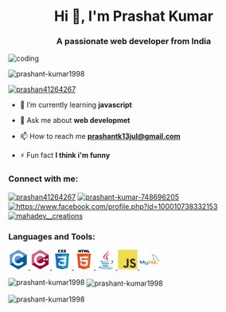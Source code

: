 <h1 align="center">Hi 👋, I'm Prashat Kumar</h1>
<h3 align="center">A passionate web developer from India</h3>
<img alingn="right" alt="coding" width="400" scr="https://media2.giphy.com/media/u2pmTWUi0MXjyrMaVj/giphy.gif?cid=790b76113cc5ca87ac0b899ced5b343854845007b0f4ee39&rid=giphy.gif">

<p align="left"> <img src="https://komarev.com/ghpvc/?username=prashant-kumar1998&label=Profile%20views&color=0e75b6&style=flat" alt="prashant-kumar1998" /> </p>

<p align="left"> <a href="https://twitter.com/prashan41264267" target="blank"><img src="https://img.shields.io/twitter/follow/prashan41264267?logo=twitter&style=for-the-badge" alt="prashan41264267" /></a> </p>

- 🌱 I’m currently learning **javascript**

- 💬 Ask me about **web developmet**

- 📫 How to reach me **prashantk13jul@gmail.com**

- ⚡ Fun fact **I think i'm funny**

<h3 align="left">Connect with me:</h3>
<p align="left">
<a href="https://twitter.com/prashan41264267" target="blank"><img align="center" src="https://raw.githubusercontent.com/rahuldkjain/github-profile-readme-generator/master/src/images/icons/Social/twitter.svg" alt="prashan41264267" height="30" width="40" /></a>
<a href="https://linkedin.com/in/prashant-kumar-748696205" target="blank"><img align="center" src="https://raw.githubusercontent.com/rahuldkjain/github-profile-readme-generator/master/src/images/icons/Social/linked-in-alt.svg" alt="prashant-kumar-748696205" height="30" width="40" /></a>
<a href="https://fb.com/https://www.facebook.com/profile.php?id=100010738332153" target="blank"><img align="center" src="https://raw.githubusercontent.com/rahuldkjain/github-profile-readme-generator/master/src/images/icons/Social/facebook.svg" alt="https://www.facebook.com/profile.php?id=100010738332153" height="30" width="40" /></a>
<a href="https://instagram.com/mahadev__creations" target="blank"><img align="center" src="https://raw.githubusercontent.com/rahuldkjain/github-profile-readme-generator/master/src/images/icons/Social/instagram.svg" alt="mahadev__creations" height="30" width="40" /></a>
</p>

<h3 align="left">Languages and Tools:</h3>
<p align="left"> <a href="https://www.cprogramming.com/" target="_blank" rel="noreferrer"> <img src="https://raw.githubusercontent.com/devicons/devicon/master/icons/c/c-original.svg" alt="c" width="40" height="40"/> </a> <a href="https://www.w3schools.com/cpp/" target="_blank" rel="noreferrer"> <img src="https://raw.githubusercontent.com/devicons/devicon/master/icons/cplusplus/cplusplus-original.svg" alt="cplusplus" width="40" height="40"/> </a> <a href="https://www.w3schools.com/css/" target="_blank" rel="noreferrer"> <img src="https://raw.githubusercontent.com/devicons/devicon/master/icons/css3/css3-original-wordmark.svg" alt="css3" width="40" height="40"/> </a> <a href="https://www.w3.org/html/" target="_blank" rel="noreferrer"> <img src="https://raw.githubusercontent.com/devicons/devicon/master/icons/html5/html5-original-wordmark.svg" alt="html5" width="40" height="40"/> </a> <a href="https://www.java.com" target="_blank" rel="noreferrer"> <img src="https://raw.githubusercontent.com/devicons/devicon/master/icons/java/java-original.svg" alt="java" width="40" height="40"/> </a> <a href="https://developer.mozilla.org/en-US/docs/Web/JavaScript" target="_blank" rel="noreferrer"> <img src="https://raw.githubusercontent.com/devicons/devicon/master/icons/javascript/javascript-original.svg" alt="javascript" width="40" height="40"/> </a> <a href="https://www.mysql.com/" target="_blank" rel="noreferrer"> <img src="https://raw.githubusercontent.com/devicons/devicon/master/icons/mysql/mysql-original-wordmark.svg" alt="mysql" width="40" height="40"/> </a> </p>

<p><img align="left" src="https://github-readme-stats.vercel.app/api/top-langs?username=prashant-kumar1998&show_icons=true&locale=en&layout=compact" alt="prashant-kumar1998" /></p>

<p>&nbsp;<img align="center" src="https://github-readme-stats.vercel.app/api?username=prashant-kumar1998&show_icons=true&locale=en" alt="prashant-kumar1998" /></p>

<p><img align="center" src="https://github-readme-streak-stats.herokuapp.com/?user=prashant-kumar1998&" alt="prashant-kumar1998" /></p>
